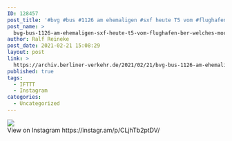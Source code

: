 ```yaml
---
ID: 128457
post_title: '#bvg #bus #1126 am ehemaligen #sxf heute T5 vom #flughafen #ber welches morgen wegen zu geringer Fluggastzahlen schließen wird, wieder ein #abschied'
post_name: >
  bvg-bus-1126-am-ehemaligen-sxf-heute-t5-vom-flughafen-ber-welches-morgen-wegen-zu-geringer-fluggastzahlen-schliessen-wird-wieder-ein-abschied-2
author: Ralf Reineke
post_date: 2021-02-21 15:08:29
layout: post
link: >
  https://archiv.berliner-verkehr.de/2021/02/21/bvg-bus-1126-am-ehemaligen-sxf-heute-t5-vom-flughafen-ber-welches-morgen-wegen-zu-geringer-fluggastzahlen-schliessen-wird-wieder-ein-abschied-2/
published: true
tags:
  - IFTTT
  - Instagram
categories:
  - Uncategorized
---
```

<div><img src='https://scontent-lga3-2.cdninstagram.com/v/t51.29350-15/152804738_404711080869871_3554377219574101150_n.jpg?_nc_cat=109&ccb=3&_nc_sid=8ae9d6&_nc_ohc=1QhXnObTxLUAX_cN5Nk&_nc_ht=scontent-lga3-2.cdninstagram.com&oh=59899a207ff1761f5d27b393e8049538&oe=6059C688' style='max-width:600px;' /><br/><div>View on Instagram https://instagr.am/p/CLjhTb2ptDV/</div></div>